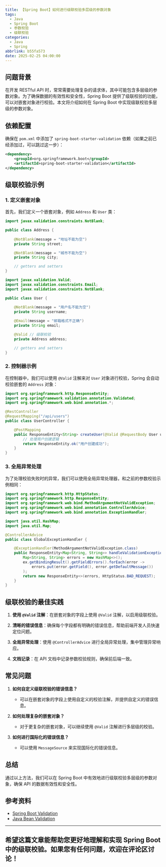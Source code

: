 ```yaml
---
title: 【Spring Boot】如何进行级联校验多层级的参数对象
tags:
  - Java
  - Spring Boot
  - 参数校验
  - 级联校验
categories:
  - Java
  - Spring
abbrlink: b55fa573
date: 2025-02-25 04:00:00
---
```


## 问题背景

在开发 RESTful API 时，常常需要处理复杂的请求体，其中可能包含多层级的参数对象。为了确保数据的有效性和安全性，Spring Boot 提供了级联校验的功能，可以对嵌套对象进行校验。本文将介绍如何在 Spring Boot 中实现级联校验多层级的参数对象。

## 依赖配置

确保在 `pom.xml` 中添加了 `spring-boot-starter-validation` 依赖（如果之前已经添加过，可以跳过这一步）：

```xml
<dependency>
    <groupId>org.springframework.boot</groupId>
    <artifactId>spring-boot-starter-validation</artifactId>
</dependency>
```

## 级联校验示例

### 1. 定义嵌套对象

首先，我们定义一个嵌套对象，例如 `Address` 和 `User` 类：

```java
import javax.validation.constraints.NotBlank;

public class Address {
    
    @NotBlank(message = "地址不能为空")
    private String street;

    @NotBlank(message = "城市不能为空")
    private String city;

    // getters and setters
}
```

```java
import javax.validation.Valid;
import javax.validation.constraints.Email;
import javax.validation.constraints.NotBlank;

public class User {
    
    @NotBlank(message = "用户名不能为空")
    private String username;

    @Email(message = "邮箱格式不正确")
    private String email;

    @Valid // 级联校验
    private Address address;

    // getters and setters
}
```

### 2. 控制器示例

在控制器中，我们可以使用 `@Valid` 注解来对 `User` 对象进行校验，Spring 会自动校验嵌套的 `Address` 对象：

```java
import org.springframework.http.ResponseEntity;
import org.springframework.validation.annotation.Validated;
import org.springframework.web.bind.annotation.*;

@RestController
@RequestMapping("/api/users")
public class UserController {

    @PostMapping
    public ResponseEntity<String> createUser(@Valid @RequestBody User user) {
        // 处理用户创建逻辑
        return ResponseEntity.ok("用户创建成功");
    }
}
```

### 3. 全局异常处理

为了处理校验失败时的异常，我们可以使用全局异常处理器，和之前的参数校验示例相同：

```java
import org.springframework.http.HttpStatus;
import org.springframework.http.ResponseEntity;
import org.springframework.web.bind.MethodArgumentNotValidException;
import org.springframework.web.bind.annotation.ControllerAdvice;
import org.springframework.web.bind.annotation.ExceptionHandler;

import java.util.HashMap;
import java.util.Map;

@ControllerAdvice
public class GlobalExceptionHandler {

    @ExceptionHandler(MethodArgumentNotValidException.class)
    public ResponseEntity<Map<String, String>> handleValidationExceptions(MethodArgumentNotValidException ex) {
        Map<String, String> errors = new HashMap<>();
        ex.getBindingResult().getFieldErrors().forEach(error -> 
            errors.put(error.getField(), error.getDefaultMessage())
        );
        return new ResponseEntity<>(errors, HttpStatus.BAD_REQUEST);
    }
}
```

## 级联校验的最佳实践

1. **使用 `@Valid` 注解**：在嵌套对象的字段上使用 `@Valid` 注解，以启用级联校验。

2. **清晰的错误信息**：确保每个字段都有明确的错误信息，帮助前端开发人员快速定位问题。

3. **全局异常处理**：使用 `@ControllerAdvice` 进行全局异常处理，集中管理异常响应。

4. **文档记录**：在 API 文档中记录参数校验规则，确保前后端一致。

## 常见问题

1. **如何自定义级联校验的错误信息？**
   - 可以在嵌套对象的字段上使用自定义的校验注解，并提供自定义的错误信息。

2. **如何处理复杂的嵌套对象？**
   - 对于更复杂的嵌套对象，可以继续使用 `@Valid` 注解进行多层级的校验。

3. **如何进行国际化的错误信息？**
   - 可以使用 `MessageSource` 来实现国际化的错误信息。

## 总结

通过以上方法，我们可以在 Spring Boot 中有效地进行级联校验多层级的参数对象，确保 API 的数据有效性和安全性。

## 参考资料

- [Spring Boot Validation](https://docs.spring.io/spring-boot/docs/current/reference/htmlsingle/#boot-features-validation)
- [Java Bean Validation](https://beanvalidation.org/)

---

希望这篇文章能帮助您更好地理解和实现 Spring Boot 中的级联校验。如果您有任何问题，欢迎在评论区讨论！
--- 
 